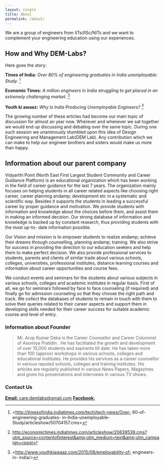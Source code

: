 ```yaml
---
layout: single
title: About
permalink: /about/
---
```


We are a group of engineers from IITs/IISc/NITs and we want to complement your engineering education using our experiences.

## How and Why DEM-Labs? 

Here goes the story:

**Times of India:** *Over 80% of engineering graduates in India unemployable: Study.* [^1]

**Economic Times:** *A million engineers in India struggling to get placed in an extremely challenging market.* [^2]

**Youth ki awaaz:** *Why Is India Producing Unemployable Engineers?* [^3]

[^1]: <http://timesofindia.indiatimes.com/tech/tech-news/Over- 80-of- engineering-graduates- in-India-unemployable- Study/articleshow/50704157.cms>

[^2]: <http://economictimes.indiatimes.com/articleshow/20639539.cms?utm_source=contentofinterest&amp;utm_medium=text&amp;utm_campaign=cppst>

[^3]: <http://www.youthkiawaaz.com/2015/08/employability-of- engineers-in- india/>

The growing number of these articles had become our main topic of discussion for almost an year now. Wherever and whenever we sat together we would end up discussing and debating over the same topic. During one such session we unanimously stumbled upon this idea of Design Engineering and Management Lab(DEM Lab). Any contribution which we can make to help our engineer brothers and sisters would make us more than happy.


## Information about our parent company

Vidyarthi Point (North East First Largest Student Community and Career Guidance Platform) is an educational organization which has been working in the field of career guidance for the last 7 years. The organization mainly focuses on helping students in all career related aspects like  choosing right career, career planning andamp; development etc in a systematic and scientific way. Besides it supports the students in leading a successful career by proper guidance and motivation. We provide students with information and knowledge about the choices before them, and assist them in making an informed decision. Our strong database of information and knowledge is backed up by constant research, thus providing students with the most up-to- date information possible.

Our Vision and mission is to empower students to realize andamp; achieve their dreams through counselling, planning andamp; training. We also strive for success in providing the direction to our education seekers and help them to make perfect decision. We also provide professional services to students, parents and clients of similar trade about various schools, colleges, universities, professional institutes, distance learning courses and information about career opportunities and course fees.

We conduct events and seminars for the students about various subjects in various schools, colleges and academic institutes in regular basis. First of all, we go for seminars followed by face to face counseling (if required) and finally go for admission counseling so that they choose the right path and track. We collect the databases of students to remain in touch with them to solve their queries related to their career aspects and support them in developing skills needed for their career success for suitable academic course and level of entry.


### Information about Founder

> Mr. Arup Kumar Deka is the Career Counsellor and Career Columnist of Asomiya Pratidin . He has facilitated the growth and development of over 10,000 students and aspirants till date. He has taken more than 100 (approx) workshops in various schools, colleges and educational institutes. He provides his services as a career counsellor in various reputed schools, colleges and training institutes. His articles are regularly published in various News Papers, Magazines and gives his presentations and interviews in various TV shows.

### Contact Us

[**Email:** care.demlabs@gmail.com](mailto:care.demlabs@gmail.com)
[**Facebook:**](mailto:care.demlabs@gmail.com)
